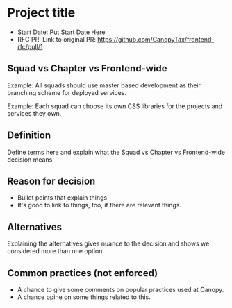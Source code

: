 # Project title
- Start Date: Put Start Date Here
- RFC PR: Link to original PR: https://github.com/CanopyTax/frontend-rfc/pull/1

## Squad vs Chapter vs Frontend-wide
Example:
All squads should use master based development as their branching scheme for deployed services.

Example:
Each squad can choose its own CSS libraries for the projects and services they own.

## Definition
Define terms here and explain what the Squad vs Chapter vs Frontend-wide decision means

## Reason for decision
- Bullet points that explain things
- It's good to link to things, too, if there are relevant things.

## Alternatives
Explaining the alternatives gives nuance to the decision and shows we considered more than one option.

## Common practices (not enforced)
- A chance to give some comments on popular practices used at Canopy.
- A chance opine on some things related to this.
